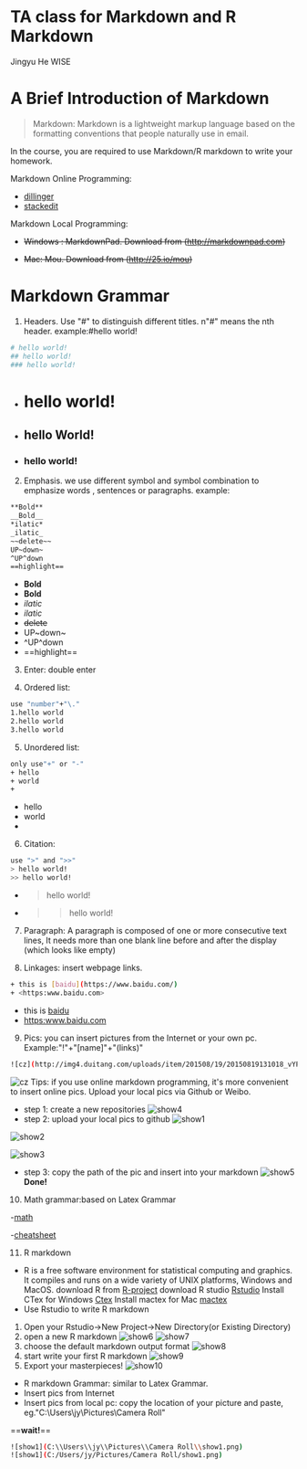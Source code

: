 # TA class for Markdown and R Markdown
Jingyu He
WISE
# A Brief Introduction of Markdown
>Markdown: Markdown is a lightweight markup language based on the formatting conventions that people naturally use in email. 


In the course, you are required to use Markdown/R markdown to write your homework.

Markdown Online Programming:
+ [dillinger](https://dillinger.io/ )
+ [stackedit](https://stackedit.io/editor)

Markdown Local Programming:
+ ~~Windows : MarkdownPad. Download from (http://markdownpad.com)~~

+ ~~Mac: Mou. Download from (http://25.io/mou)~~

# Markdown Grammar
1. Headers. Use "#" to distinguish different titles. n"#" means the nth header. example:#hello world!
```sh
# hello world!
## hello world!
### hello world!
```
- # hello world!
- ## hello World!
- ### hello world!

2. Emphasis. we use different symbol and symbol combination to emphasize words , sentences or paragraphs. example:
```sh
**Bold** 
__Bold__
*ilatic*
_ilatic_   
~~delete~~
UP~down~
^UP^down
==highlight==
```
- **Bold** 
- __Bold__
- *ilatic*
- _ilatic_   
- ~~delete~~
- UP~down~
- ^UP^down
- ==highlight== 

3. Enter: double enter

4. Ordered list: 
```sh
use "number"+"\."
1.hello world
2.hello world 
3.hello world
```

5. Unordered list:
```sh
only use"+" or "-"
+ hello
+ world
+ 
```
+ hello
+ world
+ 
6. Citation: 
```sh
use ">" and ">>"
> hello world!
>> hello world!
```
- > hello world!
- >> hello world!

7. Paragraph: A paragraph is composed of one or more consecutive text lines,
It needs more than one blank line before and after the display (which looks like empty)

8. Linkages: insert webpage links.
```sh
+ this is [baidu](https://www.baidu.com/)
+ <https:www.baidu.com>
```
+ this is [baidu](https://www.baidu.com/)
+ <https:www.baidu.com>

9. Pics: you can insert pictures from the Internet or your own pc. Example:"!"+"[name]"+"(links)"
```sh
![cz](http://img4.duitang.com/uploads/item/201508/19/20150819131018_vYPyR.thumb.224_0.png)
```
![cz](http://img4.duitang.com/uploads/item/201508/19/20150819131018_vYPyR.thumb.224_0.png)
Tips: if you use online markdown programming, it's more convenient to insert online pics. Upload your local pics via Github or Weibo.
- step 1: create a new repositories
![show4](https://raw.githubusercontent.com/Giraffewhale/abc/master/show4.png)
- step 2: upload your local pics to github
![show1](https://raw.githubusercontent.com/Giraffewhale/abc/master/show1.png)

![show2](https://raw.githubusercontent.com/Giraffewhale/abc/master/show2.png)

![show3](https://raw.githubusercontent.com/Giraffewhale/abc/master/show3.png)

- step 3: copy the path of the pic and insert into your markdown
![show5](https://raw.githubusercontent.com/Giraffewhale/abc/master/show5.png)
**Done!**


 
10. Math grammar:based on Latex Grammar

-[math](https://github.com/Giraffewhale/abc/blob/master/TA_class_for_math_formula_writing.pdf)

-[cheatsheet](http://blog.csdn.net/zdk930519/article/details/54137476)

 
11. R markdown
- R is a free software environment for statistical computing and graphics. It compiles and runs on a wide variety of UNIX platforms, Windows and MacOS. 
download R from [R-project](https://www.r-project.org/)
download R studio [Rstudio](https://www.rstudio.com/)
Install CTex for Windows [Ctex](http://www.ctex.org/HomePage)
Install mactex for Mac [mactex](http://www.tug.org/mactex/)
- Use Rstudio to write R markdown
1. Open your Rstudio->New Project->New Directory(or Existing Directory)
2. open a new R markdown 
![show6](https://raw.githubusercontent.com/Giraffewhale/abc/master/show6.PNG)
![show7](https://raw.githubusercontent.com/Giraffewhale/abc/master/show7.PNG)
3. choose the default markdown output format
![show8](https://raw.githubusercontent.com/Giraffewhale/abc/master/show8.PNG)
4. start write your first R markdown
![show9](https://raw.githubusercontent.com/Giraffewhale/abc/master/show9.PNG)
5. Export your masterpieces!
![show10](https://raw.githubusercontent.com/Giraffewhale/abc/master/show10.PNG)
- R markdown Grammar: similar to Latex Grammar.
- Insert pics from Internet
- Insert pics from local pc: copy the location of your picture and paste, eg."C:\Users\jy\Pictures\Camera Roll"

==**wait!**== 

```sh
![show1](C:\\Users\\jy\\Pictures\\Camera Roll\\show1.png)
![show1](C:/Users/jy/Pictures/Camera Roll/show1.png)
```
